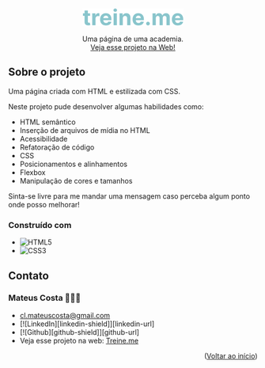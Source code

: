 <a name="readme-top"></a>

<br />
<div align="center">
  <a href="https://github.com/clmateus/Treine-me">
    <img src="./images/logo.svg" alt="Logo" />
  </a>

  <p align="center">
    Uma página de uma academia.
    <br />
    <a href="https://clmateus.github.io/Treine-me" />Veja esse projeto na Web!</a>
  </p>
</div>


## Sobre o projeto

Uma página criada com HTML e estilizada com CSS.

Neste projeto pude desenvolver algumas habilidades como:
* HTML semântico
* Inserção de arquivos de mídia no HTML
* Acessibilidade
* Refatoração de código
* CSS
* Posicionamentos e alinhamentos
* Flexbox
* Manipulação de cores e tamanhos

Sinta-se livre para me mandar uma mensagem caso perceba algum ponto onde posso melhorar! 

### Construído com

* ![HTML5](https://img.shields.io/badge/html5-%23E34F26.svg?style=for-the-badge&logo=html5&logoColor=white)
* ![CSS3](https://img.shields.io/badge/css3-%231572B6.svg?style=for-the-badge&logo=css3&logoColor=white)

## Contato

### Mateus Costa 👨🏻‍💻
* cl.mateuscosta@gmail.com
* [![LinkedIn][linkedin-shield]][linkedin-url]
* [![Github][github-shield]][github-url]
* Veja esse projeto na web: [Treine.me](https://clmateus.github.io/Treine-me)

<p align="right">(<a href="#readme-top">Voltar ao início</a>)</p>
